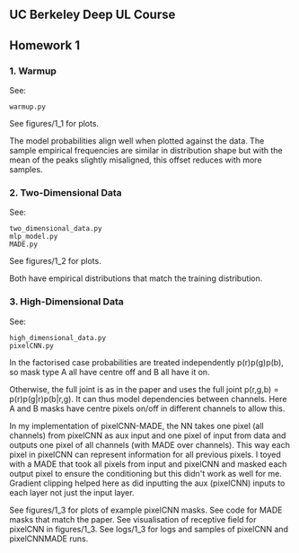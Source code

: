 ## UC Berkeley Deep UL Course
## Homework 1

### 1. Warmup

See:

```
warmup.py
```

See figures/1_1 for plots.

The model probabilities align well when plotted against the data.
The sample empirical frequencies are similar in distribution shape but with the 
mean of the peaks slightly misaligned, this offset reduces with more samples.


### 2. Two-Dimensional Data

See:

```
two_dimensional_data.py
mlp_model.py
MADE.py
```

See figures/1_2 for plots.

Both have empirical distributions that match the training distribution.


### 3. High-Dimensional Data

See:

```
high_dimensional_data.py
pixelCNN.py
```

In the factorised case probabilities are treated independently p(r)p(g)p(b), so mask type A all have centre off 
and B all have it on.

Otherwise, the full joint is as in the paper and uses the full joint p(r,g,b) = p(r)p(g|r)p(b|r,g). It can thus model dependencies between
channels. Here A and B masks have centre pixels on/off in different channels to allow this.

In my implementation of pixelCNN-MADE, the NN takes one pixel (all channels) from
pixelCNN as aux input and one pixel of input from data and outputs one pixel
of all channels (with MADE over channels). This way each pixel in pixelCNN can
represent information for all previous pixels. I toyed with a MADE that took all pixels
from input and pixelCNN and masked each output pixel to ensure the conditioning but this didn't
work as well for me. Gradient clipping helped here as did inputting the aux (pixelCNN) inputs to 
each layer not just the input layer.

See figures/1_3 for plots of example pixelCNN masks.
See code for MADE masks that match the paper.
See visualisation of receptive field for pixelCNN in figures/1_3.
See logs/1_3 for logs and samples of pixelCNN and pixelCNNMADE runs.